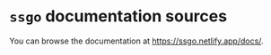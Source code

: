 # `ssgo` documentation sources

You can browse the documentation at https://ssgo.netlify.app/docs/.
